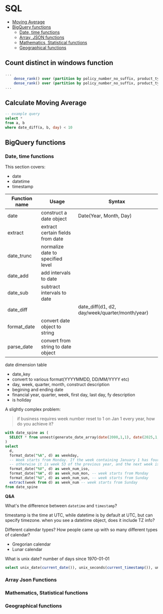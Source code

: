 # SQL

- [Moving Average](#calculate-moving-average)
- [BigQuery functions](#bigquery-functions)
    - [Date, time functions](#date-functions)
    - [Array, JSON functions](#array-json-functions)
    - [Mathematics, Statistical functions](#mathematics-statistical-functions)
    - [Geographical functions](#geography-functions)


## Count distinct in windows function
```sql
...
    dense_rank() over (partition by policy_number_no_suffix, product_type order by policy_number asc) +
	dense_rank() over (partition by policy_number_no_suffix, product_type order by policy_number desc) - 1 as suffix_cnt
...

```

## Calculate Moving Average

```sql
-- example query
select *
from a, b
where date_diff(a, b, day) < 10

```

## BigQuery functions

### Date, time functions

This section covers:
- date
- datetime
- timestamp

|Function name| Usage| Syntax|
|----|-----|----|
|date | construct a date object | Date(Year, Month, Day)
|extract| extract certain fields from date | 
|date_trunc | normalize date to specified level
|date_add | add intervals to date|
|date_sub | subtract intervals to date
|date_diff | | date_diff(d1, d2, day/week/quarter/month/year)
|format_date| convert date object to string
|parse_date | convert from string to date object


date dimension table 
- date_key
- convert to various format(YYYYMMDD, DD/MM/YYYY etc)
- day, week, quarter, month, construct description
- begining and ending date
- financial year, quarter, week, first day, last day, fy description
- is holiday 

A slightly complex problem:
> if business requires week number reset to 1 on Jan 1 every year, how do you achieve it?

```sql
with date_spine as (
  SELECT * from unnest(generate_date_array(date(2000,1,1), date(2025,1,1),INTERVAL 1 YEAR)) as d
)
select 
  d, 
  format_date("%A", d) as weekday,
  -- Week starts from Monday. If the week containing January 1 has four or more days in the new year, then it is week 1; 
  -- otherwise it is week 53 of the previous year, and the next week is week 1.
  format_date("%V", d) as week_num_iso,
  format_date("%W", d) as week_num_mon, -- week starts from Monday
  format_date("%U", d) as week_num_sun, -- week starts from Sunday
  extract(week from d) as week_num -- week starts from Sunday
from date_spine

```

**Q&A**

What's the difference between `datetime` and `timestamp`?

timestamp is the time at UTC, while datetime is by default at UTC, but can specify timezone.
when you see a datetime object, does it include TZ info?

Different calendar types? How people came up with so many different types of calendar?
- Gregorian calendar
- Lunar calendar

What is unix date? number of days since 1970-01-01

```sql
select unix_date(current_date()), unix_seconds(current_timestamp()), unix_millis(current_timestamp())
```

### Array Json Functions

### Mathematics, Statistical functions

### Geographical functions
